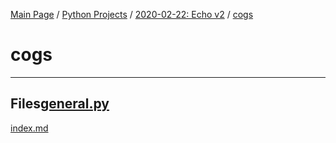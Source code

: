 [Main Page](/) / [Python Projects](/python) / [2020-02-22: Echo v2](2020-02-22_Echo_v2) / [cogs](cogs)

# cogs

-----

## Files[general.py](general.py)

[index.md](index.md)
